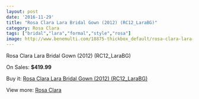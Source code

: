 ```yaml
---
layout: post
date: '2016-11-29'
title: "Rosa Clara Lara Bridal Gown (2012) (RC12_LaraBG)"
category: Rosa Clara
tags: ["bridal","lara","formal","style","rosa"]
image: http://www.benemulti.com/18875-thickbox_default/rosa-clara-lara-bridal-gown-2012-rc12larabg.jpg
---
```

Rosa Clara Lara Bridal Gown (2012) (RC12_LaraBG)

On Sales: **$419.99**
<a href="https://www.benemulti.com/en/rosa-clara/7147-rosa-clara-lara-bridal-gown-2012-rc12larabg.html"><amp-img layout="responsive" width="600" height="600" src="//www.benemulti.com/18875-thickbox_default/rosa-clara-lara-bridal-gown-2012-rc12larabg.jpg" alt="Rosa Clara Lara Bridal Gown (2012) (RC12_LaraBG) 0" /></a>
<a href="https://www.benemulti.com/en/rosa-clara/7147-rosa-clara-lara-bridal-gown-2012-rc12larabg.html"><amp-img layout="responsive" width="600" height="600" src="//www.benemulti.com/18877-thickbox_default/rosa-clara-lara-bridal-gown-2012-rc12larabg.jpg" alt="Rosa Clara Lara Bridal Gown (2012) (RC12_LaraBG) 1" /></a>
<a href="https://www.benemulti.com/en/rosa-clara/7147-rosa-clara-lara-bridal-gown-2012-rc12larabg.html"><amp-img layout="responsive" width="600" height="600" src="//www.benemulti.com/18876-thickbox_default/rosa-clara-lara-bridal-gown-2012-rc12larabg.jpg" alt="Rosa Clara Lara Bridal Gown (2012) (RC12_LaraBG) 2" /></a>

Buy it: [Rosa Clara Lara Bridal Gown (2012) (RC12_LaraBG)](https://www.benemulti.com/en/rosa-clara/7147-rosa-clara-lara-bridal-gown-2012-rc12larabg.html "Rosa Clara Lara Bridal Gown (2012) (RC12_LaraBG)")

View more: [Rosa Clara](https://www.benemulti.com/en/60-rosa-clara "Rosa Clara")